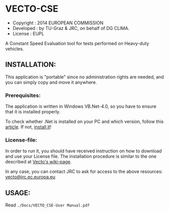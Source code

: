 VECTO-CSE
=========
  * Copyright : 2014 EUROPEAN COMMISSION
  * Developed : by TU-Graz & JRC, on behalf of DG CLIMA.
  * License   : EUPL

A Constant Speed Evaluation tool for tests performed on Heavy-duty vehicles.


## INSTALLATION:
This application is "portable" since no administration rights are needed, 
and you can simply copy and move it anywhere.

### Prerequisites:
The application is written in Windows VB.Net-4.0, so you have to ensure 
that it is installed properly.

To check whether .Net is installed on your PC and which version, 
follow this [article](http://support.microsoft.com/kb/318785/en-us).
If not, [install it](http://msdn.microsoft.com/en-us/library/vstudio/5a4x27ek%28v=vs.100%29.aspx)!



### License-file:
In order to run it, you should have received instruction on how to download 
and use your License file.  The installation procedure is similar to the one
described at [Vecto's wiki-page](https://webgate.ec.europa.eu/CITnet/confluence/display/VECTO/Installation+instructions).

In any case, you can contact JRC to ask for access to the above resources: 
    vecto@jrc.ec.europa.eu



## USAGE:
Read `./Docs/VECTO_CSE-User Manual.pdf`
